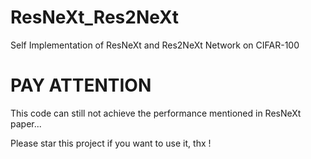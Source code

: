 # ResNeXt_Res2NeXt
Self Implementation of ResNeXt and Res2NeXt Network on CIFAR-100

# PAY ATTENTION
This code can still not achieve the performance mentioned in ResNeXt paper... 

Please star this project if you want to use it, thx !
